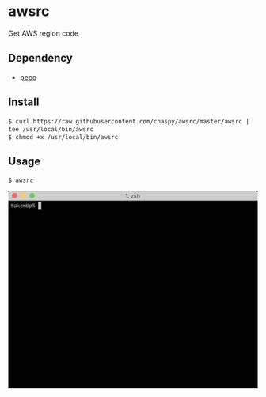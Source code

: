 # awsrc
Get AWS region code

## Dependency
- [peco](https://github.com/peco/peco)

## Install

```
$ curl https://raw.githubusercontent.com/chaspy/awsrc/master/awsrc | tee /usr/local/bin/awsrc
$ chmod +x /usr/local/bin/awsrc
```

## Usage

```
$ awsrc
```

![awsrc](awsrc.gif "awsrc")
